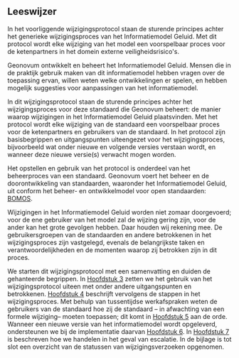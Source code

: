 ## Leeswijzer

In het voorliggende wijzigingsprotocol staan de sturende principes achter het generieke wijzigingsproces van het Informatiemodel Geluid. Met dit protocol wordt elke wijziging van het model een voorspelbaar proces voor de ketenpartners in het domein externe veiligheidsrisico's.

Geonovum ontwikkelt en beheert het Informatiemodel Geluid. Mensen die in de praktijk gebruik maken van dit informatiemodel hebben vragen over de toepassing ervan, willen weten welke ontwikkelingen er spelen, en hebben mogelijk suggesties voor aanpassingen van het informatiemodel.

In dit wijzigingsprotocol staan de sturende principes achter het wijzigingsproces voor deze standaard die Geonovum beheert: de manier waarop wijzigingen in het Informatiemodel Geluid plaatsvinden. Met het protocol wordt elke wijziging van de standaard een voorspelbaar proces voor de ketenpartners en gebruikers van de standaard. In het protocol zijn basisbegrippen en uitgangspunten uiteengezet voor het wijzigingsproces, bijvoorbeeld wat onder nieuwe en volgende versies verstaan wordt, en wanneer deze nieuwe versie(s) verwacht mogen worden.

Het opstellen en gebruik van het protocol is onderdeel van het beheerproces van een standaard. Geonovum voert het beheer en de doorontwikkeling van standaarden, waaronder het Informatiemodel Geluid, uit conform het beheer- en ontwikkelmodel voor open standaarden: <a href='https://www.logius.nl/diensten/bomos' target='_blank'>BOMOS</a>.

Wijzigingen in het Informatiemodel Geluid worden niet zomaar doorgevoerd; voor de ene gebruiker van het model zal de wijzing gering zijn, voor de ander kan het grote gevolgen hebben. Daar houden wij rekening mee. De gebruikersgroepen van de standaarden en andere betrokkenen in het wijzigingsproces zijn vastgelegd, evenals de belangrijkste taken en verantwoordelijkheden en de momenten waarop zij betrokken zijn in dit proces.

We starten dit wijzigingsprotocol met een samenvatting en duiden de gehanteerde begrippen. In <a href='#gebruik-van-het-wijzigingsprotocol'>Hoofdstuk 3<a></a> zetten we het gebruik van het wijzigingsprotocol uiteen met onder andere uitgangspunten en betrokkenen. <a href='#wijzigingsproces'>Hoofdstuk 4<a></a> beschrijft vervolgens de stappen in het wijzigingsproces. Met behulp van tussentijdse werkafspraken weten de gebruikers van de standaard hoe zij de standaard – in afwachting van een formele wijziging– moeten toepassen; dit komt in <a href='#tussentijdse-werkafspraken'>Hoofdstuk 5<a></a> aan de orde. Wanneer een nieuwe versie van het informatiemodel wordt opgeleverd, ondersteunen we bij de implementatie daarvan <a href='#implementatie-ondersteuning'>Hoofdstuk 6<a></a>. In <a href='#escalatie-en-klachtenprocedure'>Hoofdstuk 7<a></a> is beschreven hoe we handelen in het geval van escalatie. In de bijlage is tot slot een overzicht van de statussen van wijzigingsverzoeken opgenomen.

